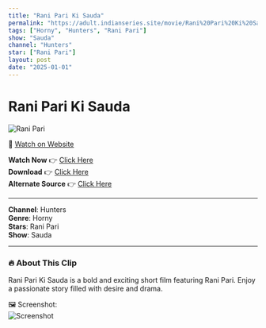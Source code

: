 ```yaml
---
title: "Rani Pari Ki Sauda"
permalink: "https://adult.indianseries.site/movie/Rani%20Pari%20Ki%20Sauda"
tags: ["Horny", "Hunters", "Rani Pari"]
show: "Sauda"
channel: "Hunters"
star: ["Rani Pari"]
layout: post
date: "2025-01-01"
---
```


# Rani Pari Ki Sauda

![Rani Pari](https://shorts.desisins.com/wp-content/uploads/2023/09/Rani-Pari-Sauda-DesiSins.com_cleanup.jpg)

🔗 [Watch on Website](https://adult.indianseries.site/movie/Rani%20Pari%20Ki%20Sauda)

**Watch Now** 👉 [Click Here](https://adult.indianseries.site/movie/Rani%20Pari%20Ki%20Sauda)  
**Download** 👉 [Click Here](https://adult.indianseries.site/movie/Rani%20Pari%20Ki%20Sauda)  
**Alternate Source** 👉 [Click Here](https://adult.indianseries.site/movie/Rani%20Pari%20Ki%20Sauda)

---

**Channel**: Hunters  
**Genre**: Horny  
**Stars**: Rani Pari  
**Show**: Sauda

---

### 🔥 About This Clip

Rani Pari Ki Sauda is a bold and exciting short film featuring Rani Pari. Enjoy a passionate story filled with desire and drama.
 
🖼️ Screenshot:  
![Screenshot](https://shorts.desisins.com/wp-content/uploads/2023/09/Rani-Pari-Sauda-DesiSins.com_cleanup.jpg)
